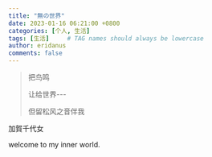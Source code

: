 ```yaml
---
title: "無の世界"
date: 2023-01-16 06:21:00 +0800
categories: [个人, 生活]
tags: [生活]     # TAG names should always be lowercase
author: eridanus
comments: false
---
```


>把鸟鸣
>
>让给世界---
>
>但留松风之音伴我

加賀千代女

welcome to my inner world.
